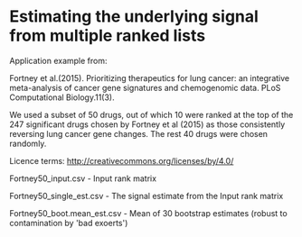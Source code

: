 # Estimating the underlying signal from multiple ranked lists

Application example from:

Fortney et al.(2015). Prioritizing therapeutics for lung cancer: an integrative meta-analysis of cancer gene signatures and chemogenomic data. PLoS Computational Biology.11(3).

We used a subset of 50 drugs, out of which 10 were ranked at the top of the 247 significant drugs chosen by Fortney et al (2015) as those consistently reversing lung cancer gene changes. The rest 40 drugs were chosen randomly.

Licence terms: http://creativecommons.org/licenses/by/4.0/

Fortney50_input.csv - Input rank matrix 

Fortney50_single_est.csv - The signal estimate from the Input rank matrix

Fortney50_boot.mean_est.csv - Mean of 30 bootstrap estimates (robust to contamination by 'bad exoerts')
